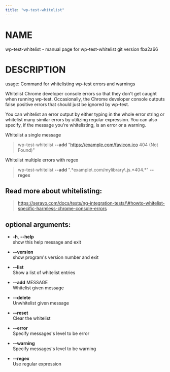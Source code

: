 ```yaml
---
title: "wp-test-whitelist"
---
```



# NAME

wp-test-whitelist - manual page for wp-test-whitelist git version
fba2a66

# DESCRIPTION

usage: Command for whitelisting wp-test errors and warnings

Whitelist Chrome developer console errors so that they don't get caught
when running wp-test. Occasionally, the Chrome developer console outputs
false positive errors that should just be ignored by wp-test.

You can whitelist an error output by either typing in the whole error
string or whitelist many similar errors by utilizing regular expression.
You can also specify, if the message you're whitelisting, is an error or
a warning.

Whitelist a single message

> wp-test-whitelist **--add** "https://example.com/favicon.ico 404 (Not
> Found)"

Whitelist multiple errors with regex

> wp-test-whitelist **--add** ".\*example\\.com/mylibrary\\.js.\*404.\*"
> **--regex**

## Read more about whitelisting:

> https://seravo.com/docs/tests/ng-integration-tests/\#howto-whitelist-specific-harmless-chrome-console-errors

## optional arguments:

  - **-h**, **--help**  
    show this help message and exit

  - **--version**  
    show program's version number and exit

  - **--list**  
    Show a list of whitelist entries

  - **--add** MESSAGE  
    Whitelist given message

  - **--delete**  
    Unwhitelist given message

  - **--reset**  
    Clear the whitelist

  - **--error**  
    Specify messages's level to be error

  - **--warning**  
    Specify messages's level to be warning

  - **--regex**  
    Use regular expression
